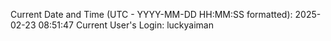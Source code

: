 Current Date and Time (UTC - YYYY-MM-DD HH:MM:SS formatted): 2025-02-23 08:51:47
Current User's Login: luckyaiman
